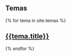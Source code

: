 ## Temas

{% for tema in site.temas %}

## <a href="{{site.baseurl}}{{tema.path}}">{{tema.title}}</a>

{% endfor %}   
